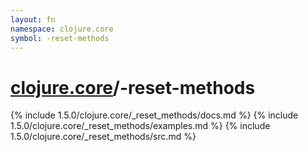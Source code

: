 ```yaml
---
layout: fn
namespace: clojure.core
symbol: -reset-methods
---
```


# [clojure.core](../)/-reset-methods

{% include 1.5.0/clojure.core/_reset_methods/docs.md %}
{% include 1.5.0/clojure.core/_reset_methods/examples.md %}
{% include 1.5.0/clojure.core/_reset_methods/src.md %}

